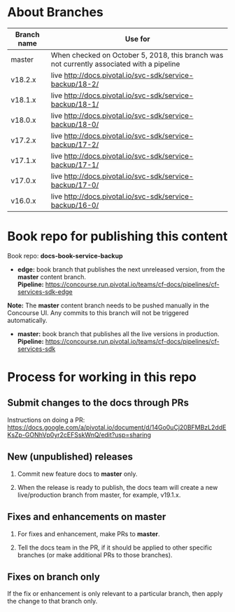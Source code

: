 
# About Branches

| Branch name     | Use for|
|-----------------| ------|
| master          | When checked on October 5, 2018, this branch was not currently associated with a pipeline|
| v18.2.x         | live http://docs.pivotal.io/svc-sdk/service-backup/18-2/ |
| v18.1.x         | live http://docs.pivotal.io/svc-sdk/service-backup/18-1/ |
| v18.0.x         | live http://docs.pivotal.io/svc-sdk/service-backup/18-0/ |
| v17.2.x         | live http://docs.pivotal.io/svc-sdk/service-backup/17-2/ |
| v17.1.x         | live http://docs.pivotal.io/svc-sdk/service-backup/17-1/ |
| v17.0.x         | live http://docs.pivotal.io/svc-sdk/service-backup/17-0/ | 
| v16.0.x         | live http://docs.pivotal.io/svc-sdk/service-backup/16-0/ | 

# Book repo for publishing this content

Book repo: **docs-book-service-backup**

* **edge:** book branch that publishes the next unreleased version, from the **master** content branch. <br>**Pipeline:** https://concourse.run.pivotal.io/teams/cf-docs/pipelines/cf-services-sdk-edge

**Note:** The **master** content branch needs to be pushed manually in the Concourse UI. Any commits to this branch will
not be triggered automatically.

* **master:** book branch that publishes all the live versions in production. <br>**Pipeline:** https://concourse.run.pivotal.io/teams/cf-docs/pipelines/cf-services-sdk

# Process for working in this repo

## Submit changes to the docs through PRs

Instructions on doing a PR: https://docs.google.com/a/pivotal.io/document/d/14Go0uCj20BFMBzL2ddEKsZp-GONhVp0yr2cEFSskWnQ/edit?usp=sharing

## New (unpublished) releases

1. Commit new feature docs to **master** only.

2. When the release is ready to publish, the docs team will create a new live/production branch from master, for example, v19.1.x.

## Fixes and enhancements on master

1. For fixes and enhancement, make PRs to **master**.

2. Tell the docs team in the PR, if it should be applied to other specific branches (or make additional PRs to those branches).

## Fixes on branch only

If the fix or enhancement is only relevant to a particular branch, then apply the change to that branch only.
